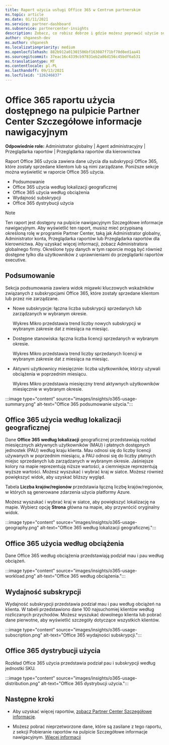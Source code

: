 ```yaml
---
title: Raport użycia usługi Office 365 w Centrum partnerskim
ms.topic: article
ms.date: 01/11/2021
ms.service: partner-dashboard
ms.subservice: partnercenter-insights
description: Zobacz, co robisz dobrze i gdzie możesz poprawić użycie subskrypcji Office 365 sprzedaży lub zarządzania dla klientów.
author: shganesh-dev
ms.author: shganesh
ms.localizationpriority: medium
ms.openlocfilehash: 882b912a01301506bf163087f71bf70d0ed1aa41
ms.sourcegitcommit: 37eac16c4339cb97831eb2a86d156c45bdf6a531
ms.translationtype: MT
ms.contentlocale: pl-PL
ms.lasthandoff: 09/13/2021
ms.locfileid: "126246837"
---
```

# <a name="office-365-usage-report-available-from-the-partner-center-insights-dashboard"></a>Office 365 raportu użycia dostępnego na pulpicie Partner Center Szczegółowe informacje nawigacyjnym

**Odpowiednie role:** Administrator globalny | Agent administracyjny | Przeglądarka raportów | Przeglądarka raportów dla kierownictwa

Raport Office 365 użycia zawiera dane użycia dla subskrypcji Office 365, które zostały sprzedane klientom lub są nimi zarządzane. Poniższe sekcje można wyświetlić w raporcie Office 365 użycia.

- Podsumowanie
- Office 365 użycia według lokalizacji geograficznej
- Office 365 użycia według obciążenia
- Wydajność subskrypcji
- Office 365 dystrybucji użycia

 > [!NOTE]
 > Ten raport jest dostępny na pulpicie nawigacyjnym Szczegółowe informacje nawigacyjnym. Aby wyświetlić ten raport, musisz mieć przypisaną określoną rolę w programie Partner Center, taką jak Administrator globalny, Administrator konta, Przeglądarka raportów lub Przeglądarka raportów dla kierownictwa. Aby uzyskać więcej informacji, zobacz Administratora globalnego firmy. Określone typy danych w tym raporcie mogą być również dostępne tylko dla użytkowników z uprawnieniami do przeglądarki raportów executive.

## <a name="summary"></a>Podsumowanie

Sekcja podsumowania zawiera widok migawki kluczowych wskaźników związanych z subskrypcjami Office 365, które zostały sprzedane klientom lub przez nie zarządzane.  

- Nowe subskrypcje: łączna liczba subskrypcji sprzedanych lub zarządzanych w wybranym okresie.

   Wykres Mikro przedstawia trend liczby nowych subskrypcji w wybranym zakresie dat z miesiąca na miesiąc.

- Dostępne stanowiska: łączna liczba licencji sprzedanych w wybranym okresie.

   Wykres Mikro przedstawia trend liczby sprzedanych licencji w wybranym zakresie dat z miesiąca na miesiąc.

- Aktywni użytkownicy miesięcznie: liczba użytkowników, którzy używali obciążenia w poprzednim miesiącu. 

   Wykres Mikro przedstawia miesięczny trend aktywnych użytkowników miesięcznie w wybranym okresie.

:::image type="content" source="images/insights/o365-usage-summary.png" alt-text="Office 365 podsumowanie użycia.":::

## <a name="office-365-usage-by-geography"></a>Office 365 użycia według lokalizacji geograficznej

Dane **Office 365 według lokalizacji** geograficznej przedstawiają rozkład miesięcznych aktywnych użytkowników (MAU) i płatnych dostępnych jednostek (PAU) według kraju klienta. Mau odnosi się do liczby licencji używanych w poprzednim miesiącu, a PAU odnosi się do liczby płatnych miejsc sprzedanych lub zarządzanych w wybranym okresie. Jaśniejsze kolory na mapie reprezentują niższe wartości, a ciemniejsze reprezentują wyższe wartości. Możesz wyszukać i wybrać kraj w siatce. Możesz również powiększyć widok, aby uzyskać bliższy wygląd.

Tabela **Liczba krajów/regionów** przedstawia łączną liczbę krajów/regionów, w których są generowane zdarzenia użycia platformy Azure.

Możesz wyszukać i wybrać kraj w siatce, aby powiększyć lokalizację na mapie. Wybierz opcję **Strona** główna na mapie, aby przywrócić oryginalny widok.


:::image type="content" source="images/insights/o365-usage-geography.png" alt-text="Office 365 według lokalizacji geograficznej.":::

## <a name="office-365-usage-by-workload"></a>Office 365 użycia według obciążenia

Dane Office 365 według obciążenia przedstawiają podział mau i pau według obciążeń.

:::image type="content" source="images/insights/o365-usage-workload.png" alt-text="Office 365 według obciążenia.":::

## <a name="subscriptions-performance"></a>Wydajność subskrypcji

Wydajność subskrypcji przedstawia podział mau i pau według obciążeń na klienta. W tabeli przedstawiono dane 100 najsuchomiej klientów według rozliczanych przychodów. Możesz wyszukać dowolnego klienta lub pobrać dane pierwotne, aby wyświetlić szczegóły dotyczące wszystkich klientów.

:::image type="content" source="images/insights/o365-usage-subscription.png" alt-text="Office 365 wydajności subskrypcji.":::

## <a name="office-365-usage-distribution"></a>Office 365 dystrybucji użycia

Rozkład Office 365 użycia przedstawia podział pau i subskrypcji według jednostki SKU.

:::image type="content" source="images/insights/o365-usage-distribution.png" alt-text="Office 365 dystrybucji użycia.":::

## <a name="next-steps"></a>Następne kroki

- Aby uzyskać więcej raportów, [zobacz Partner Center Szczegółowe informacje](partner-center-insights.md).

- Możesz pobrać nieprzetworzone dane, które są zasilane z tego raportu, z sekcji Pobieranie raportów na pulpicie Szczegółowe informacje nawigacyjnym. [Więcej informacji](insights-download-reports.md) 
